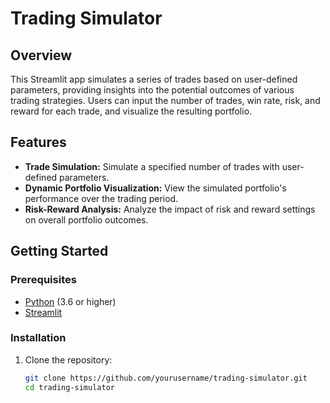 # Trading Simulator

## Overview

This Streamlit app simulates a series of trades based on user-defined parameters, providing insights into the potential outcomes of various trading strategies. Users can input the number of trades, win rate, risk, and reward for each trade, and visualize the resulting portfolio.

## Features

- **Trade Simulation:** Simulate a specified number of trades with user-defined parameters.
- **Dynamic Portfolio Visualization:** View the simulated portfolio's performance over the trading period.
- **Risk-Reward Analysis:** Analyze the impact of risk and reward settings on overall portfolio outcomes.

## Getting Started

### Prerequisites

- [Python](https://www.python.org/) (3.6 or higher)
- [Streamlit](https://streamlit.io/)

### Installation

1. Clone the repository:

   ```bash
   git clone https://github.com/yourusername/trading-simulator.git
   cd trading-simulator
